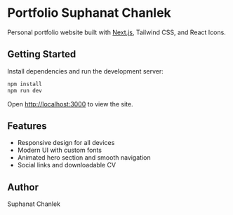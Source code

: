 # Portfolio Suphanat Chanlek

Personal portfolio website built with [Next.js](https://nextjs.org), Tailwind CSS, and React Icons.

## Getting Started

Install dependencies and run the development server:

```bash
npm install
npm run dev
```

Open [http://localhost:3000](http://localhost:3000) to view the site.

## Features
- Responsive design for all devices
- Modern UI with custom fonts
- Animated hero section and smooth navigation
- Social links and downloadable CV

## Author
Suphanat Chanlek
